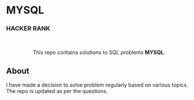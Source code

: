 # MYSQL
### HACKER RANK

</br>

<p align="center">
  This repo contains solutions to SQL problems <b>MYSQL</b>.
  </br>
</p>

## About

I have made a decision to solve problem regularly based on various topics.
The repo is updated as per the questions.
